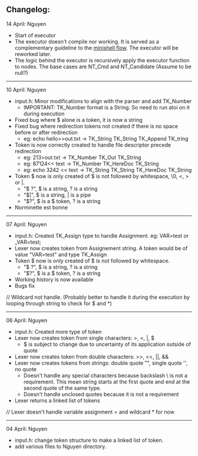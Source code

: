 ## Changelog:

14 April: Nguyen

- Start of executor
- The executor doesn't compile nor working. It is served as a complementary guideline to the [minishell flow](https://www.figma.com/board/Jq8jCcA387ejD9taclT17H/Minishell-flow?node-id=0-1&t=2iSGymJoeilHbcG0-1).
  The executor will be reworked later.
- The logic behind the executor is recursively apply the executor function to nodes. The base cases are NT_Cmd and NT_Candidate (Assume to be null?)

----------------
10 April: Nguyen
- input.h: Minor modifications to align with the parser and add TK_Number
    - IMPORTANT: TK_Number format is a String. So need to run atoi on it during execution
- Fixed bug where $ alone is a token, it is now a string
- Fixed bug where redirection tokens not created if there is no space before or after redirection
    - eg: echo hello>>out.txt -> TK_String TK_String TK_Append TK_tring
- Token is now correctly created to handle file descriptor precede redirection
    - eg: 213>out.txt -> TK_Number TK_Out TK_String
    - eg: 87124<< text -> TK_Number TK_HereDoc TK_String
    - eg: echo 3242 << text -> TK_String TK_String TK_HereDoc TK_String
- Token $ now is only created of $ is not followed by whitespace, \0, <, > or |. 
    - "$ ?", $ is a string, ? is a string
    - "$|", $ is a string, | is a pipe
    - "$?", $ is a $ token, ? is a string
- Norminette est bonne

----------------
07 April: Nguyen
- input.h: Created TK_Assign type to handle Assignment. eg: VAR=test or _VAR=test;
- Lexer now creates token from Assignement string. A token would be of value "VAR=test" and type TK_Assign
- Token $ now is only created of $ is not followed by whitespace. 
    - "$ ?", $ is a string, ? is a string
    - "$?", $ is a $ token, ? is a string
- Working history is now available
- Bugs fix

// Wildcard not handle.
  (Probably better to handle it during the execution by looping through string to check for $ and *)

----------------
06 April: Nguyen
- input.h: Created more type of token
- Lexer now creates token from single characters: >, <, |, $ 
    - $ is subject to change due to uncertainty of its application outside of quote
- Lexer now creates token from double characters: >>, <<, ||, &&
- Lexer now creates tokens from strings: double quote "", single quote '', no quote
    - Doesn't handle any special characters because backslash \ is not a requirement.
      This mean string starts at the first quote and end at the second quote of the same type.
    - Doesn't handle unclosed quotes because it is not a requirement
- Lexer returns a linked list of tokens

// Lexer doesn't handle variable assignment = and wildcard * for now

----------------
04 April: Nguyen
- input.h: change token structure to make a linked list of token.
- add various files to Nguyen directory.
